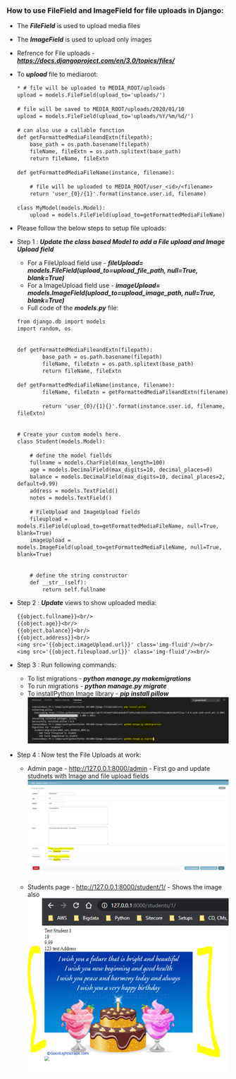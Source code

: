 ### How to use FileField and ImageField for file uploads in Django: 
  * The ***FileField*** is used to  upload media files
  * The ***ImageField*** is used to  upload only images
  * Refrence for File uploads - ***https://docs.djangoproject.com/en/3.0/topics/files/***
  * To ***upload*** file to mediaroot:
    ```
    * # file will be uploaded to MEDIA_ROOT/uploads
    upload = models.FileField(upload_to='uploads/')

    # file will be saved to MEDIA_ROOT/uploads/2020/01/10
    upload = models.FileField(upload_to='uploads/%Y/%m/%d/')

    # can also use a callable function 
    def getFormattedMediaFileandExtn(filepath):
        base_path = os.path.basename(filepath)
        fileName, fileExtn = os.path.splitext(base_path)
        return fileName, fileExtn

    def getFormattedMediaFileName(instance, filename):

        # file will be uploaded to MEDIA_ROOT/user_<id>/<filename>
        return 'user_{0}/{1}'.format(instance.user.id, filename)

    class MyModel(models.Model):
        upload = models.FileField(upload_to=getFormattedMediaFileName)
    ```
    
  * Please follow the below steps to setup file uploads:
  * Step 1 : ***Update the class based Model to add a File upload and Image Upload field***
    * For a FileUpload field use - ***fileUpload= models.FileField(upload_to=upload_file_path, null=True, blank=True)***
    * For a ImageUpload field use - ***imageUpload= models.ImageField(upload_to=upload_image_path, null=True, blank=True)***
    * Full code of the ***models.py*** file:
    ```
    from django.db import models
    import random, os


    def getFormattedMediaFileandExtn(filepath):
            base_path = os.path.basename(filepath)
            fileName, fileExtn = os.path.splitext(base_path)
            return fileName, fileExtn

    def getFormattedMediaFileName(instance, filename):
            fileName, fileExtn = getFormattedMediaFileandExtn(filename)

            return 'user_{0}/{1}{}'.format(instance.user.id, filename, fileExtn)


    # Create your custom models here.
    class Student(models.Model):
        
        # define the model fiellds
        fullname = models.CharField(max_length=100)
        age = models.DecimalField(max_digits=10, decimal_places=0)
        balance = models.DecimalField(max_digits=10, decimal_places=2, default=9.99)
        address = models.TextField()
        notes = models.TextField()

        # FileUpload and ImageUpload fields
        fileupload = models.FileField(upload_to=getFormattedMediaFileName, null=True, blank=True)
        imageUpload = models.ImageField(upload_to=getFormattedMediaFileName, null=True, blank=True) 


        # define the string constructor
        def __str__(self):
            return self.fullname
    ```
  * Step 2 : ***Update*** views to show uploaded media:
    ```
    {{object.fullname}}<br/>
    {{object.age}}<br/>
    {{object.balance}}<br/>
    {{object.address}}<br/>
    <img src='{{object.imageUpload.url}}' class='img-fluid'/><br/>
    <img src='{{object.fileupload.url}}' class='img-fluid'/><br/>
    ```
  * Step 3 : Run following commands:
    * To list migrations - ***python manage.py makemigrations***
    * To run migrations - ***python manage.py migrate***
    * To installPython Image library - ***pip install pillow***
      ![Install pillow and migrate for model changes](../images/003-08-Installpillowandmigrateformodelchanges.png)

  * Step 4 : Now test the File Uploads at work:
    * Admin page - http://127.0.0.1:8000/admin - First go and update studnets with Image and file upload fields
      ![File Uploads at work](../images/003-08-fileuploadsatwork.png)

    * Students page - http://127.0.0.1:8000/student/1/ - Shows the image also
      ![Shows Uploaded Image](../images/003-08-imagedisplay.png)

    
